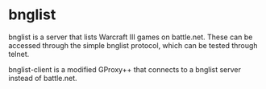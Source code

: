 # bnglist
bnglist is a server that lists Warcraft III games on battle.net. These can be accessed through the simple bnglist protocol, which can be tested through telnet.

bnglist-client is a modified GProxy++ that connects to a bnglist server instead of battle.net.
